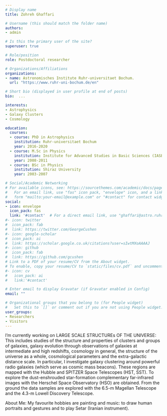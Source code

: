 ```yaml
---
# Display name
title: Zohreh Ghaffari

# Username (this should match the folder name)
authors:
- admin

# Is this the primary user of the site?
superuser: true

# Role/position
role: Postdoctoral researcher

# Organizations/Affiliations
organizations:
- name: Astronomisches Institute Ruhr-universitaet Bochum.
  url: "https://www.ruhr-uni-bochum.de/en"

# Short bio (displayed in user profile at end of posts)
bio:  ...

interests:
- Astrophysics
- Galaxy Clusters
- Cosmology

education:
  courses:
  - course: PhD in Astrophysics
    institution: Ruhr-universitaet Bochum
    year: 2016-2020
  - course: M.Sc in Physics
    institution: Institute for Advanced Studies in Basic Sciences (IASBS)
    year: 2008-2011
  - course: BSc in Physics
    institution: Shiraz University
    year: 2003-2007

# Social/Academic Networking
# For available icons, see: https://sourcethemes.com/academic/docs/page-builder/#icons
#   For an email link, use "fas" icon pack, "envelope" icon, and a link in the
#   form "mailto:your-email@example.com" or "#contact" for contact widget.
social:
- icon: envelope
  icon_pack: fas
  link: '#contact'  # For a direct email link, use "ghaffari@astro.ruhr-uni-bochum.de".
#- icon: twitter
#  icon_pack: fab
#  link: https://twitter.com/GeorgeCushen
#- icon: google-scholar
#  icon_pack: ai
#  link: https://scholar.google.co.uk/citations?user=sIwtMXoAAAAJ
#- icon: github
#  icon_pack: fab
#  link: https://github.com/gcushen
# Link to a PDF of your resume/CV from the About widget.
# To enable, copy your resume/CV to `static/files/cv.pdf` and uncomment the lines below.
#- icon: cv
#   icon_pack: ai
#   link:'#contact'

# Enter email to display Gravatar (if Gravatar enabled in Config)
email: ""

# Organizational groups that you belong to (for People widget)
#   Set this to `[]` or comment out if you are not using People widget.
user_groups:
- Researchers
- Visitors
---
```


I’m currently working on LARGE SCALE STRUCTUREs OF THE UNIVERSE: This includes studies of the structure and properties of clusters and groups of galaxies, galaxy evolution through observations of galaxies at intermediate and high redshifts, cosmology in general, the structure of the universe as a whole, cosmological parameters and the extra-galactic distance scale. In particular, I investigate galaxy clustering around powerful radio galaxies (which serve as cosmic mass beacons). These regions are mapped with the Hubble and SPITZER Space Telescopes (HST, SST). To explore the dust-enshrouded star-formation complementary far-infrared images with the Herschel Space Observatory (HSO) are obtained.
From the ground the data samples are explored with the 6.5-m Magellan Telescope and the 4.3-m Lowell Discovery Telescope.

About Me: My favourite hobbies are painting and music: to draw human portraits and gestures and to play Setar (Iranian instrument).


